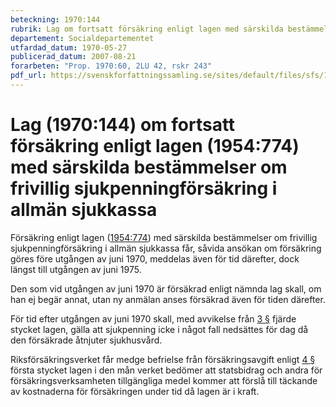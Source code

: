 ```yaml
---
beteckning: 1970:144
rubrik: Lag om fortsatt försäkring enligt lagen med särskilda bestämmelser om frivillig sjukpenningförsäkring i allmän sjukkassa
departement: Socialdepartementet
utfardad_datum: 1970-05-27
publicerad_datum: 2007-08-21
forarbeten: "Prop. 1970:60, 2LU 42, rskr 243"
pdf_url: https://svenskforfattningssamling.se/sites/default/files/sfs/1970-05/SFS1970-144.pdf
---
```


# Lag (1970:144) om fortsatt försäkring enligt lagen (1954:774) med särskilda bestämmelser om frivillig sjukpenningförsäkring i allmän sjukkassa

Försäkring enligt lagen ([1954:774](https://selex.se/eli/sfs/1954/774)) med särskilda bestämmelser om frivillig sjukpenningförsäkring i allmän sjukkassa får, såvida ansökan om försäkring göres före utgången av juni 1970, meddelas även för tid därefter, dock längst till utgången av juni 1975.

Den som vid utgången av juni 1970 är försäkrad enligt nämnda lag skall, om han ej begär annat, utan ny anmälan anses försäkrad även för tiden därefter.

För tid efter utgången av juni 1970 skall, med avvikelse från [3 §](#3) fjärde stycket lagen, gälla att sjukpenning icke i något fall nedsättes för dag då den försäkrade åtnjuter sjukhusvård.

Riksförsäkringsverket får medge befrielse från försäkringsavgift enligt [4 §](#4) första stycket lagen i den mån verket bedömer att statsbidrag och andra för försäkringsverksamheten tillgängliga medel kommer att förslå till täckande av kostnaderna för försäkringen under tid då lagen är i kraft.
